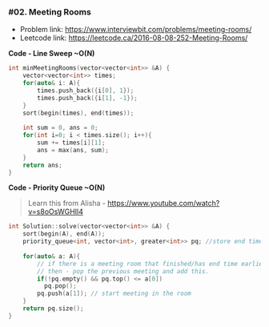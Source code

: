 ### #02. Meeting Rooms

- Problem link: https://www.interviewbit.com/problems/meeting-rooms/
- Leetcode link: https://leetcode.ca/2016-08-08-252-Meeting-Rooms/

**Code - Line Sweep ~O(N)**
```cpp
int minMeetingRooms(vector<vector<int>> &A) {
    vector<vector<int>> times;
    for(auto& i: A){
        times.push_back({i[0], 1});
        times.push_back({i[1], -1});
    }
    sort(begin(times), end(times));
    
    int sum = 0, ans = 0;
    for(int i=0; i < times.size(); i++){
        sum += times[i][1];
        ans = max(ans, sum);
    }
    return ans;
}
```

**Code - Priority Queue ~O(N)**

> Learn this from Alisha - https://www.youtube.com/watch?v=s8oOsWGHIl4

```cpp
int Solution::solve(vector<vector<int>> &A) {
    sort(begin(A), end(A));
    priority_queue<int, vector<int>, greater<int>> pq; //store end time only
    
    for(auto& a: A){
        // if there is a meeting room that finished/has end time earlier than new meeting start 
        // then - pop the previous meeting and add this.
        if(!pq.empty() && pq.top() <= a[0]) 
          pq.pop();
        pq.push(a[1]); // start meeting in the room
    }
    return pq.size();
}
```
